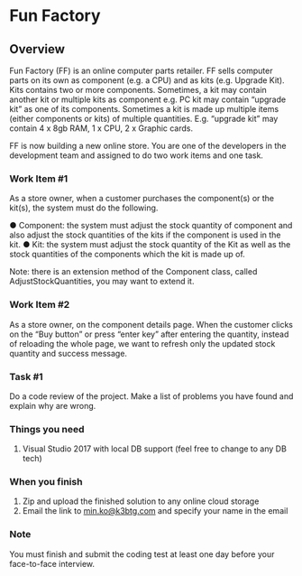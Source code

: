 # Fun Factory

## Overview

Fun Factory (FF) is an online computer parts retailer. FF sells computer parts on its own as component (e.g. a CPU) and as kits (e.g. Upgrade Kit). Kits contains two or more components. Sometimes, a kit may contain another kit or multiple kits as component e.g. PC kit may contain “upgrade kit” as one of its components. Sometimes a kit is made up multiple items (either components or kits) of multiple quantities. E.g. “upgrade kit” may contain 4 x 8gb RAM, 1 x CPU, 2 x Graphic cards.

FF is now building a new online store. You are one of the developers in the development team and assigned to do two work items and one task.

### Work Item #1
As a store owner, when a customer purchases the component(s) or the kit(s), the system must do the following.

●	Component: the system must adjust the stock quantity of component and also adjust the stock quantities of the kits if the component is used in the kit.
●	Kit: the system must adjust the stock quantity of the Kit as well as the stock quantities of the components which the kit is made up of.

Note: there is an extension method of the Component class, called AdjustStockQuantities, you may want to extend it.

### Work Item #2
As a store owner, on the component details page. When the customer clicks on the “Buy button” or press “enter key” after entering the quantity, instead of reloading the whole page, we want to refresh only the updated stock quantity and success message.

### Task #1
Do a code review of the project. Make a list of problems you have found and explain why are wrong.

### Things you need
1.	Visual Studio 2017 with local DB support (feel free to change to any DB tech)

### When you finish
1.	Zip and upload the finished solution to any online cloud storage
2.	Email the link to min.ko@k3btg.com and specify your name in the email

### Note
You must finish and submit the coding test at least one day before your face-to-face interview.

